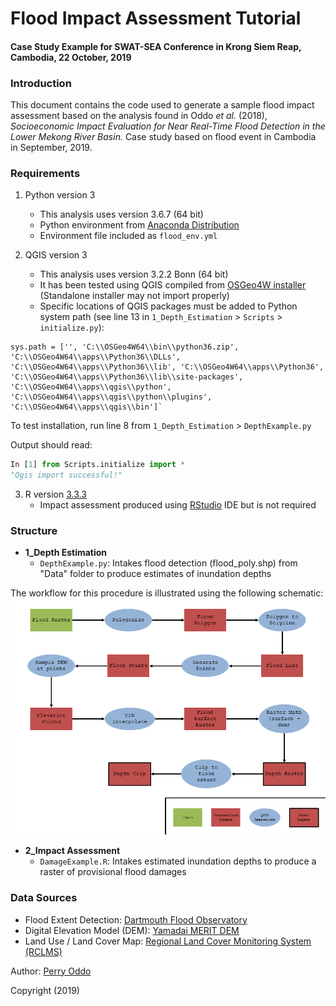 # Flood Impact Assessment Tutorial #
#### Case Study Example for SWAT-SEA Conference in Krong Siem Reap, Cambodia, 22 October, 2019 ####


### Introduction ###
This document contains the code used to generate a sample flood impact assessment based on the analysis found in Oddo *et al.* (2018), *Socioeconomic Impact Evaluation for Near Real-Time Flood Detection in the Lower Mekong River Basin.* Case study based on flood event in Cambodia in September, 2019.


### Requirements ###
1. Python version 3
	* This analysis uses version 3.6.7 (64 bit)
	* Python environment from [Anaconda Distribution](https://www.anaconda.com/distribution/#download-section)
	* Environment file included as `flood_env.yml`

2. QGIS version 3
	* This analysis uses version 3.2.2 Bonn (64 bit)
	* It has been tested using QGIS compiled from [OSGeo4W installer](https://qgis.org/en/site/forusers/download.html) (Standalone installer may not import properly)
	* Specific locations of QGIS packages must be added to Python system path (see line 13 in `1_Depth_Estimation` > `Scripts` > `initialize.py`): 

```
sys.path = ['', 'C:\\OSGeo4W64\\bin\\python36.zip', 'C:\\OSGeo4W64\\apps\\Python36\\DLLs', 'C:\\OSGeo4W64\\apps\\Python36\\lib', 'C:\\OSGeo4W64\\apps\\Python36', 'C:\\OSGeo4W64\\apps\\Python36\\lib\\site-packages', 'C:\\OSGeo4W64\\apps\\qgis\\python', 'C:\\OSGeo4W64\\apps\\qgis\\python\\plugins', 'C:\\OSGeo4W64\\apps\\qgis\\bin']`

```

To test installation, run line 8 from `1_Depth_Estimation` > `DepthExample.py`

Output should read:

```python
In [1] from Scripts.initialize import *
"Qgis import successful!"		
```

3. R version [3.3.3](https://cran.r-project.org/bin/windows/base/old/3.3.3/)
	* Impact assessment produced using [RStudio](https://rstudio.com/products/rstudio/download/) IDE but is not required 


### Structure ###
* **1_Depth Estimation**
	* `DepthExample.py`: Intakes flood detection (flood_poly.shp) from "Data" folder to produce estimates of inundation depths

The workflow for this procedure is illustrated using the following schematic:
![Workflow](https://github.com/pcoddo/CambodiaFloods/blob/master/Images/Workflow.png)

* **2_Impact Assessment**
	* `DamageExample.R`: Intakes estimated inundation depths to produce a raster of provisional flood damages

### Data Sources ###
* Flood Extent Detection: [Dartmouth Flood Observatory](https://floodobservatory.colorado.edu/Events/4795/2019Cambodia4795.html)
* Digital Elevation Model (DEM): [Yamadai MERIT DEM](http://hydro.iis.u-tokyo.ac.jp/~yamadai/MERIT_DEM/)
* Land Use / Land Cover Map: [Regional Land Cover Monitoring System (RCLMS)](https://rlcms-servir.adpc.net/en/landcover/#)


Author: [Perry Oddo](mailto:perry.oddo@nasas.gov)

Copyright (2019)

